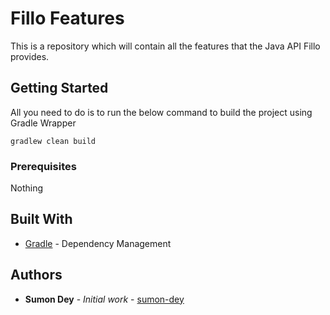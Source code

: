 # Fillo Features

This is a repository which will contain all the features that the Java API Fillo provides. 

## Getting Started

All you need to do is to run the below command to build the project using Gradle Wrapper

```
gradlew clean build
```

### Prerequisites

Nothing



## Built With

* [Gradle](https://gradle.org/) - Dependency Management



## Authors

* **Sumon Dey** - *Initial work* - [sumon-dey](https://github.com/sumon-dey)






